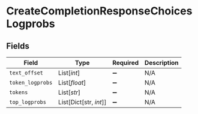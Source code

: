# CreateCompletionResponseChoicesLogprobs


## Fields

| Field                  | Type                   | Required               | Description            |
| ---------------------- | ---------------------- | ---------------------- | ---------------------- |
| `text_offset`          | List[*int*]            | :heavy_minus_sign:     | N/A                    |
| `token_logprobs`       | List[*float*]          | :heavy_minus_sign:     | N/A                    |
| `tokens`               | List[*str*]            | :heavy_minus_sign:     | N/A                    |
| `top_logprobs`         | List[Dict[str, *int*]] | :heavy_minus_sign:     | N/A                    |